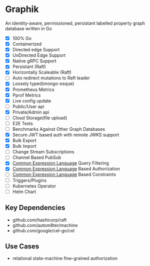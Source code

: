 # Graphik

An identity-aware, permissioned, persistant labelled property graph database written in Go

- [x] 100% Go
- [x] Containerized
- [x] Directed edge Support
- [x] UnDirected Edge Support
- [x] Native gRPC Support
- [x] Persistant (Raft)
- [x] Horizontally Scaleable (Raft)
- [ ] Auto redirect mutations to Raft leader
- [x] Loosely typed(mongo-esque)
- [x] Prometheus Metrics
- [x] Pprof Metrics
- [x] Live config update
- [ ] Public/User api
- [x] Private/Admin api
- [ ] Cloud Storage(file upload)
- [ ] E2E Tests
- [ ] Benchmarks Against Other Graph Databases
- [x] Secure JWT based auth with remote JWKS support
- [x] Bulk Export
- [x] Bulk Import
- [ ] Change Stream Subscriptions
- [ ] Channel Based PubSub
- [x] [Common Expression Language](https://opensource.google/projects/cel) Query Filtering
- [x] [Common Expression Language](https://opensource.google/projects/cel) Based Authorization
- [ ] [Common Expression Language](https://opensource.google/projects/cel) Based Constraints
- [ ] Triggers/Plugins
- [ ] Kubernetes Operator
- [ ] Helm Chart

## Key Dependencies

- github.com/hashicorp/raft
- github.com/autom8ter/machine
- github.com/google/cel-go/cel

## Use Cases

- relational state-machine fine-grained authorization

